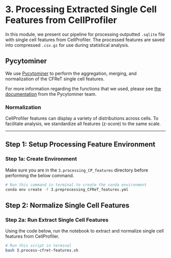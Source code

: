 # 3. Processing Extracted Single Cell Features from CellProfiler

In this module, we present our pipeline for processing outputted `.sqlite` file with single cell features from CellProfiler.
The processed features are saved into compressed `.csv.gz` for use during statistical analysis.

## Pycytominer

We use [Pycytominer](https://github.com/cytomining/pycytominer) to perform the aggregation, merging, and normalization of the CFReT single cell features.

For more information regarding the functions that we used, please see [the documentation](https://pycytominer.readthedocs.io/en/latest/pycytominer.cyto_utils.html#pycytominer.cyto_utils.cells.SingleCells.merge_single_cells) from the Pycytominer team.

### Normalization

CellProfiler features can display a variety of distributions across cells.
To facilitate analysis, we standardize all features (z-score) to the same scale.

---

## Step 1: Setup Processing Feature Environment

### Step 1a: Create Environment

Make sure you are in the `3.processing_CP_features` directory before performing the below command.

```sh
# Run this command in terminal to create the conda environment
conda env create -f 3.preprocessing_CFReT_features.yml
```

## Step 2: Normalize Single Cell Features

### Step 2a: Run Extract Single Cell Features

Using the code below, run the notebook to extract and normalize single cell features from CellProfiler.

```sh
# Run this script in terminal
bash 3.process-cfret-features.sh
```
